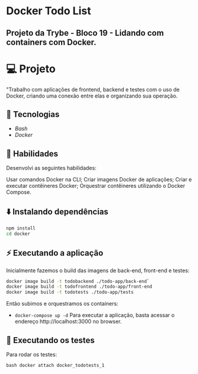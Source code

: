 
# Docker Todo List
## Projeto da Trybe - Bloco 19 - Lidando com containers com Docker.

# 💻 Projeto
"Trabalho com aplicações de frontend, backend e testes com o uso de Docker, criando uma conexão entre elas e organizando sua operação.

## 🚀 Tecnologias

* _Bash_
* _Docker_
## 📌 Habilidades
Desenvolvi as seguintes habilidades:

Usar comandos Docker na CLI;
Criar imagens Docker de aplicações;
Criar e executar contêineres Docker;
Orquestrar contêineres utilizando o Docker Compose.
## ⬇️ Instalando dependências
 ```bash
 npm install
 cd docker
 ```
## ⚡ Executando a aplicação
Inicialmente fazemos o build das imagens de back-end, front-end e testes:

```bash
docker image build -t todobackend ./todo-app/back-end`
docker image build -t todofrontend ./todo-app/front-end
docker image build -t todotests ./todo-app/tests
```
Então subimos e orquestramos os containers:

* `docker-compose up -d`
Para executar a aplicação, basta acessar o endereço http://localhost:3000 no browser.

## 🧪 Executando os testes
Para rodar os testes:

```bash docker attach docker_todotests_1```
